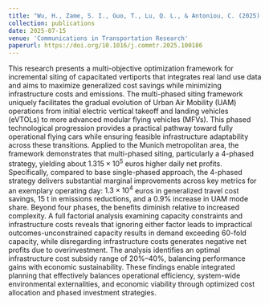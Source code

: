 ```yaml
---
title: "Wu, H., Zame, S. I., Guo, T., Lu, Q. L., & Antoniou, C. (2025). A sustainable multi-objective framework for multi-phased, capacitated vertiport siting with land use integration. Communications in Transportation Research, 5, 100186."
collection: publications
date: 2025-07-15
venue: 'Communications in Transportation Research'
paperurl: https://doi.org/10.1016/j.commtr.2025.100186
---
```


This research presents a multi-objective optimization framework for incremental siting of capacitated vertiports that integrates real land use data and aims to maximize generalized cost savings while minimizing infrastructure costs and emissions. The multi-phased siting framework uniquely facilitates the gradual evolution of Urban Air Mobility (UAM) operations from initial electric vertical takeoff and landing vehicles (eVTOLs) to more advanced modular flying vehicles (MFVs). This phased technological progression provides a practical pathway toward fully operational flying cars while ensuring feasible infrastructure adaptability across these transitions. Applied to the Munich metropolitan area, the framework demonstrates that multi-phased siting, particularly a 4-phased strategy, yielding about $1.315 × 10^5$ euros higher daily net profits. Specifically, compared to base single-phased approach, the 4-phased strategy delivers substantial marginal improvements across key metrics for an exemplary operating day: $1.3 \times 10^4$ euros in generalized travel cost savings, 15 ​t in emissions reductions, and a 0.9% increase in UAM mode share. Beyond four phases, the benefits diminish relative to increased complexity. A full factorial analysis examining capacity constraints and infrastructure costs reveals that ignoring either factor leads to impractical outcomes-unconstrained capacity results in demand exceeding 60-fold capacity, while disregarding infrastructure costs generates negative net profits due to overinvestment. The analysis identifies an optimal infrastructure cost subsidy range of 20%–40%, balancing performance gains with economic sustainability. These findings enable integrated planning that effectively balances operational efficiency, system-wide environmental externalities, and economic viability through optimized cost allocation and phased investment strategies.